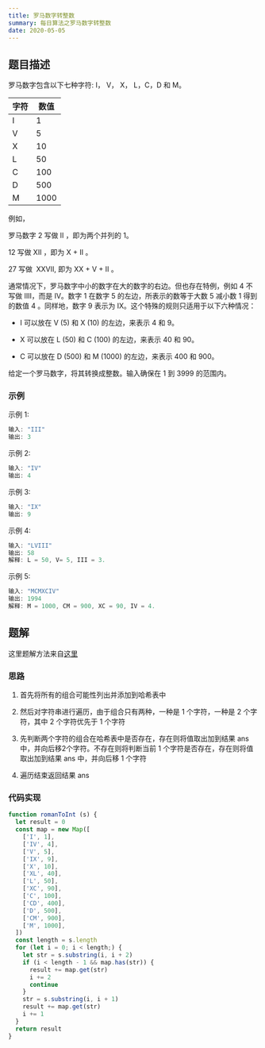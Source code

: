```yaml
---
title: 罗马数字转整数
summary: 每日算法之罗马数字转整数
date: 2020-05-05
---
```


## 题目描述

罗马数字包含以下七种字符: I， V， X， L，C，D 和 M。

| 字符 | 数值 |
|-----|------|
| I   | 1 |
| V   | 5 |
| X   | 10 |
| L   |          50 |
| C   |          100 |
| D   |          500 |
| M   |          1000 |

例如， 

罗马数字 2 写做 II ，即为两个并列的 1。

12 写做 XII ，即为 X + II 。 

27 写做  XXVII, 即为 XX + V + II 。

通常情况下，罗马数字中小的数字在大的数字的右边。但也存在特例，例如 4 不写做 IIII，而是 IV。数字 1 在数字 5 的左边，所表示的数等于大数 5 减小数 1 得到的数值 4 。同样地，数字 9 表示为 IX。这个特殊的规则只适用于以下六种情况：

- I 可以放在 V (5) 和 X (10) 的左边，来表示 4 和 9。

- X 可以放在 L (50) 和 C (100) 的左边，来表示 40 和 90。 

- C 可以放在 D (500) 和 M (1000) 的左边，来表示 400 和 900。

给定一个罗马数字，将其转换成整数。输入确保在 1 到 3999 的范围内。

### 示例

示例 1:

```js
输入: "III"
输出: 3
```

示例 2:

```js
输入: "IV"
输出: 4
```

示例 3:

```js
输入: "IX"
输出: 9
```

示例 4:

```js
输入: "LVIII"
输出: 58
解释: L = 50, V= 5, III = 3.
```

示例 5:

```js
输入: "MCMXCIV"
输出: 1994
解释: M = 1000, CM = 900, XC = 90, IV = 4.
```

## 题解

这里题解方法来自[这里](https://leetcode-cn.com/problems/roman-to-integer/solution/hua-jie-suan-fa-13-luo-ma-shu-zi-zhuan-zheng-shu-b/)

### 思路

1. 首先将所有的组合可能性列出并添加到哈希表中

2. 然后对字符串进行遍历，由于组合只有两种，一种是 1 个字符，一种是 2 个字符，其中 2 个字符优先于 1 个字符

3. 先判断两个字符的组合在哈希表中是否存在，存在则将值取出加到结果 ans 中，并向后移2个字符。不存在则将判断当前 1 个字符是否存在，存在则将值取出加到结果 ans 中，并向后移 1 个字符

4. 遍历结束返回结果 ans

### 代码实现

```js
function romanToInt (s) {
  let result = 0
  const map = new Map([
    ['I', 1],
    ['IV', 4],
    ['V', 5],
    ['IX', 9],
    ['X', 10],
    ['XL', 40],
    ['L', 50],
    ['XC', 90],
    ['C', 100],
    ['CD', 400],
    ['D', 500],
    ['CM', 900],
    ['M', 1000],
  ])
  const length = s.length
  for (let i = 0; i < length;) {
    let str = s.substring(i, i + 2)
    if (i < length - 1 && map.has(str)) {
      result += map.get(str)
      i += 2
      continue
    }
    str = s.substring(i, i + 1)
    result += map.get(str)
    i += 1
  }
  return result
}
```
